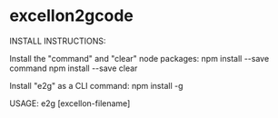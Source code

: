 # excellon2gcode

INSTALL INSTRUCTIONS:

Install the "command" and "clear" node packages:
  npm install --save command
  npm install --save clear
  
Install "e2g" as a CLI command:
  npm install -g
  
 USAGE: 
  e2g [excellon-filename]
 

